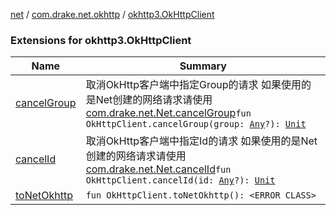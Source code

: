 [net](../../index.md) / [com.drake.net.okhttp](../index.md) / [okhttp3.OkHttpClient](./index.md)

### Extensions for okhttp3.OkHttpClient

| Name | Summary |
|---|---|
| [cancelGroup](cancel-group.md) | 取消OkHttp客户端中指定Group的请求 如果使用的是Net创建的网络请求请使用[com.drake.net.Net.cancelGroup](../../com.drake.net/-net/cancel-group.md)`fun OkHttpClient.cancelGroup(group: `[`Any`](https://kotlinlang.org/api/latest/jvm/stdlib/kotlin/-any/index.html)`?): `[`Unit`](https://kotlinlang.org/api/latest/jvm/stdlib/kotlin/-unit/index.html) |
| [cancelId](cancel-id.md) | 取消OkHttp客户端中指定Id的请求 如果使用的是Net创建的网络请求请使用[com.drake.net.Net.cancelId](../../com.drake.net/-net/cancel-id.md)`fun OkHttpClient.cancelId(id: `[`Any`](https://kotlinlang.org/api/latest/jvm/stdlib/kotlin/-any/index.html)`?): `[`Unit`](https://kotlinlang.org/api/latest/jvm/stdlib/kotlin/-unit/index.html) |
| [toNetOkhttp](to-net-okhttp.md) | `fun OkHttpClient.toNetOkhttp(): <ERROR CLASS>` |
